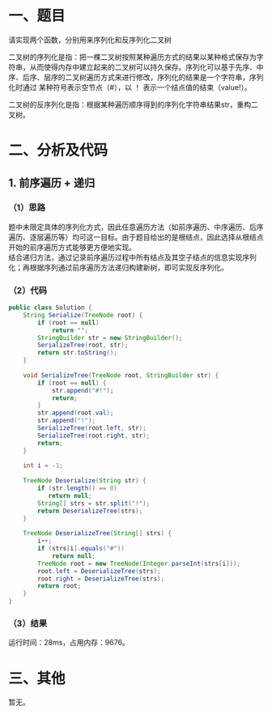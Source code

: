 # 一、题目
请实现两个函数，分别用来序列化和反序列化二叉树  

二叉树的序列化是指：把一棵二叉树按照某种遍历方式的结果以某种格式保存为字符串，从而使得内存中建立起来的二叉树可以持久保存。序列化可以基于先序、中序、后序、层序的二叉树遍历方式来进行修改，序列化的结果是一个字符串，序列化时通过 某种符号表示空节点（#），以 ！ 表示一个结点值的结束（value!）。  

二叉树的反序列化是指：根据某种遍历顺序得到的序列化字符串结果str，重构二叉树。  
# 二、分析及代码
## 1. 前序遍历 + 递归
### （1）思路  
题中未限定具体的序列化方式，因此任意遍历方法（如前序遍历、中序遍历、后序遍历、逐层遍历等）均可这一目标。由于题目给出的是根结点，因此选择从根结点开始的前序遍历方式能够更方便地实现。  
结合递归方法，通过记录前序遍历过程中所有结点及其空子结点的信息实现序列化；再根据序列通过前序遍历方法递归构建新树，即可实现反序列化。  
### （2）代码
```java
public class Solution {
    String Serialize(TreeNode root) {
        if (root == null)
            return "";
        StringBuilder str = new StringBuilder();
        SerializeTree(root, str);
        return str.toString();
    }
    
    void SerializeTree(TreeNode root, StringBuilder str) {
        if (root == null) {
            str.append("#!");
            return;
        }
        str.append(root.val);
        str.append("!");
        SerializeTree(root.left, str);
        SerializeTree(root.right, str);
        return;
    }
    
    int i = -1;
    
    TreeNode Deserialize(String str) {
        if (str.length() == 0)
           return null;
        String[] strs = str.split("!");
        return DeserializeTree(strs);
    }
    
    TreeNode DeserializeTree(String[] strs) {
        i++;
        if (strs[i].equals("#"))
            return null;
        TreeNode root = new TreeNode(Integer.parseInt(strs[i]));
        root.left = DeserializeTree(strs);
        root.right = DeserializeTree(strs);
        return root;
    }
}
```
### （3）结果
运行时间：28ms，占用内存：9676。      
# 三、其他
暂无。 


